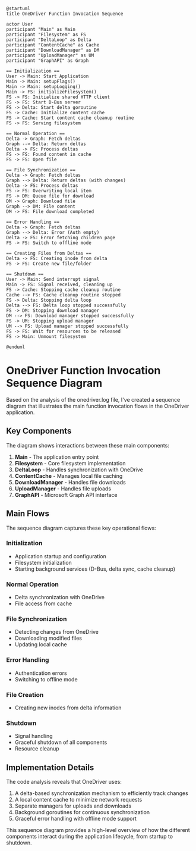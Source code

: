 ```plantuml
@startuml
title OneDriver Function Invocation Sequence

actor User
participant "Main" as Main
participant "Filesystem" as FS
participant "DeltaLoop" as Delta
participant "ContentCache" as Cache
participant "DownloadManager" as DM
participant "UploadManager" as UM
participant "GraphAPI" as Graph

== Initialization ==
User -> Main: Start Application
Main -> Main: setupFlags()
Main -> Main: setupLogging()
Main -> FS: initializeFilesystem()
FS -> FS: Initialize shared HTTP client
FS -> FS: Start D-Bus server
FS -> Delta: Start delta goroutine
FS -> Cache: Initialize content cache
FS -> Cache: Start content cache cleanup routine
FS -> FS: Serving filesystem

== Normal Operation ==
Delta -> Graph: Fetch deltas
Graph --> Delta: Return deltas
Delta -> FS: Process deltas
FS -> FS: Found content in cache
FS -> FS: Open file

== File Synchronization ==
Delta -> Graph: Fetch deltas
Graph --> Delta: Return deltas (with changes)
Delta -> FS: Process deltas
FS -> FS: Overwriting local item
FS -> DM: Queue file for download
DM -> Graph: Download file
Graph --> DM: File content
DM -> FS: File download completed

== Error Handling ==
Delta -> Graph: Fetch deltas
Graph --> Delta: Error (Auth empty)
Delta -> FS: Error fetching children page
FS -> FS: Switch to offline mode

== Creating Files from Deltas ==
Delta -> FS: Creating inode from delta
FS -> FS: Create new file/folder

== Shutdown ==
User -> Main: Send interrupt signal
Main -> FS: Signal received, cleaning up
FS -> Cache: Stopping cache cleanup routine
Cache --> FS: Cache cleanup routine stopped
FS -> Delta: Stopping delta loop
Delta --> FS: Delta loop stopped successfully
FS -> DM: Stopping download manager
DM --> FS: Download manager stopped successfully
FS -> UM: Stopping upload manager
UM --> FS: Upload manager stopped successfully
FS -> FS: Wait for resources to be released
FS -> Main: Unmount filesystem

@enduml
```

# OneDriver Function Invocation Sequence Diagram

Based on the analysis of the onedriver.log file, I've created a sequence diagram that illustrates the main function invocation flows in the OneDriver application.

## Key Components

The diagram shows interactions between these main components:

1. **Main** - The application entry point
2. **Filesystem** - Core filesystem implementation
3. **DeltaLoop** - Handles synchronization with OneDrive
4. **ContentCache** - Manages local file caching
5. **DownloadManager** - Handles file downloads
6. **UploadManager** - Handles file uploads
7. **GraphAPI** - Microsoft Graph API interface

## Main Flows

The sequence diagram captures these key operational flows:

### Initialization
- Application startup and configuration
- Filesystem initialization
- Starting background services (D-Bus, delta sync, cache cleanup)

### Normal Operation
- Delta synchronization with OneDrive
- File access from cache

### File Synchronization
- Detecting changes from OneDrive
- Downloading modified files
- Updating local cache

### Error Handling
- Authentication errors
- Switching to offline mode

### File Creation
- Creating new inodes from delta information

### Shutdown
- Signal handling
- Graceful shutdown of all components
- Resource cleanup

## Implementation Details

The code analysis reveals that OneDriver uses:

1. A delta-based synchronization mechanism to efficiently track changes
2. A local content cache to minimize network requests
3. Separate managers for uploads and downloads
4. Background goroutines for continuous synchronization
5. Graceful error handling with offline mode support

This sequence diagram provides a high-level overview of how the different components interact during the application lifecycle, from startup to shutdown.